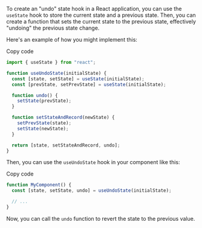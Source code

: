 To create an "undo" state hook in a React application, you can use the `useState` hook to store the current state and a previous state. Then, you can create a function that sets the current state to the previous state, effectively "undoing" the previous state change.

Here's an example of how you might implement this:

Copy code

```jsx
import { useState } from "react";

function useUndoState(initialState) {
  const [state, setState] = useState(initialState);
  const [prevState, setPrevState] = useState(initialState);

  function undo() {
    setState(prevState);
  }

  function setStateAndRecord(newState) {
    setPrevState(state);
    setState(newState);
  }

  return [state, setStateAndRecord, undo];
}
```

Then, you can use the `useUndoState` hook in your component like this:

Copy code

```jsx
function MyComponent() {
  const [state, setState, undo] = useUndoState(initialState);

  // ...
}
```

Now, you can call the `undo` function to revert the state to the previous value.
